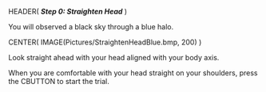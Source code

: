 HEADER( *__Step 0: Straighten Head__* )

You will observed a black sky through a blue halo.

CENTER( IMAGE(Pictures/StraightenHeadBlue.bmp, 200)  )

Look straight ahead with your head aligned with your body axis.

When you are comfortable with your head straight on your shoulders, press the CBUTTON to start the trial.
